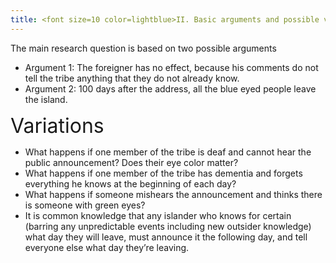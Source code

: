 ```yaml
---
title: <font size=10 color=lightblue>II. Basic arguments and possible variations</font>
---
```

The main research question is based on two possible arguments
- Argument 1: The foreigner has no effect, because his comments do not tell the tribe anything that they do not already know.
- Argument 2: 100 days after the address, all the blue eyed people leave the island.

<font size=6>Variations</font>
- What happens if one member of the tribe is deaf and cannot hear the public announcement?
Does their eye color matter?
- What happens if one member of the tribe has dementia and forgets everything he knows at
the beginning of each day?
- What happens if someone mishears the announcement and thinks there is someone with green
eyes?
- It is common knowledge that any islander who knows for certain (barring any unpredictable events including new outsider knowledge) what day they will leave, must announce it the following day, and tell everyone else what day they’re leaving.
